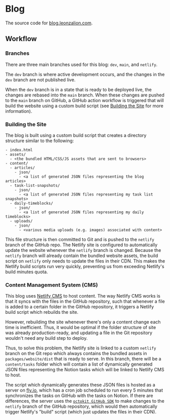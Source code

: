 # Blog

The source code for [blog.leonzalion.com](https://blog.leonzalion.com).

## Workflow

### Branches

There are three main branches used for this blog: `dev`, `main`, and `netlify`.

The `dev` branch is where active development occurs, and the changes in the `dev` branch are not published live.

When the `dev` branch is in a state that is ready to be deployed live, the changes are rebased into the `main` branch. When these changes are pushed to the `main` branch on GitHub, a GitHub action workflow is triggered that will build the website using a custom build script (see [Building the Site](#building-the-site) for more information).

### Building the Site

The blog is built using a custom build script that creates a directory structure similar to the following:

```text
- index.html
- assets/
  - <the bundled HTML/CSS/JS assets that are sent to browsers>
- content/
  - articles/
    - json/
      - <a list of generated JSON files representing the blog articles>
  - task-list-snapshots/
    - json/
      - <a list of generated JSON files representing my task list snapshots>
  - daily-timeblocks/
    - json/
      - <a list of generated JSON files representing my daily timeblocks>
  - uploads/
    - json/
      - <various media uploads (e.g. images) associated with content>
```

This file structure is then committed to Git and is pushed to the `netlify` branch of the GitHub repo. The Netlify site is configured to automatically update the website whenever the `netlify` branch is changed. Because the `netlify` branch will already contain the bundled website assets, the build script on `netlify` only needs to update the files in their CDN. This makes the Netlify build scripts run very quickly, preventing us from exceeding Netlify's build minutes quota.

### Content Management System (CMS)

This blog uses [Netlify CMS](https://www.netlifycms.org) to host content. The way Netlify CMS works is that it syncs with the files in the GitHub repository, such that whenever a file is added to a certain folder in the GitHub repository, it triggers a Netlify build script which rebuilds the site.

However, rebuilding the site whenever there's only a content change each time is inefficient. Thus, it would be optimal if the folder structure of site was already production-ready, and updating a file in the Git repository wouldn't need any build step to deploy.

Thus, to solve this problem, the Netlify site is linked to a custom `netlify` branch on the Git repo which always contains the bundled assets in `packages/website/dist` that is ready to serve. In this branch, there will be a `content/tasks` folder which will contain a list of dynamically generated JSON files representing the Notion tasks which will be linked to Netlify CMS to host.

The script which dynamically generates these JSON files is hosted as a server on [fly.io](https://fly.io), which has a cron job scheduled to run every 5 minutes that synchronizes the tasks on GitHub with the tasks on Notion. If there are differences, the server uses the [`octokit GitHub SDK`](https://npm.im/octokit) to make changes to the `netlify` branch of the GitHub repository, which would then automatically trigger Netlify's "build" script (which just updates the files in their CDN).
